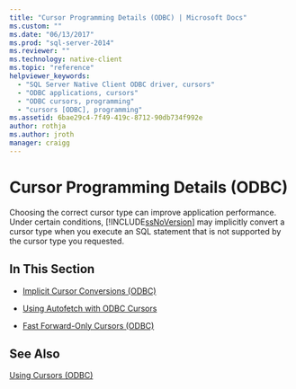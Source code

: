 ```yaml
---
title: "Cursor Programming Details (ODBC) | Microsoft Docs"
ms.custom: ""
ms.date: "06/13/2017"
ms.prod: "sql-server-2014"
ms.reviewer: ""
ms.technology: native-client
ms.topic: "reference"
helpviewer_keywords: 
  - "SQL Server Native Client ODBC driver, cursors"
  - "ODBC applications, cursors"
  - "ODBC cursors, programming"
  - "cursors [ODBC], programming"
ms.assetid: 6bae29c4-7f49-419c-8712-90db734f992e
author: rothja
ms.author: jroth
manager: craigg
---
```

# Cursor Programming Details (ODBC)
  Choosing the correct cursor type can improve application performance. Under certain conditions, [!INCLUDE[ssNoVersion](../../../includes/ssnoversion-md.md)] may implicitly convert a cursor type when you execute an SQL statement that is not supported by the cursor type you requested.  
  
## In This Section  
  
-   [Implicit Cursor Conversions &#40;ODBC&#41;](implicit-cursor-conversions-odbc.md)  
  
-   [Using Autofetch with ODBC Cursors](using-autofetch-with-odbc-cursors.md)  
  
-   [Fast Forward-Only Cursors &#40;ODBC&#41;](fast-forward-only-cursors-odbc.md)  
  
## See Also  
 [Using Cursors &#40;ODBC&#41;](../using-cursors-odbc.md)  
  
  
